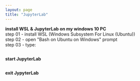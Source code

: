```yaml
---
layout: page
title: "JupyterLab"
---
```

**install WSL & JupyterLab on my windows 10 PC**  
step 01 - install WSL (Windows Subsystem For Linux (Ubuntu))  
step 02 - open "Bash on Ubuntu on Windows" prompt  
step 03 - type:  
```pip install jupyterlab
```

**start JupyterLab**

```jupyter-lab --no-browser
```

**exit JypyterLab**

```Use Control-C to stop this server and shut down all kernels (twice to skp confirmation)
```
